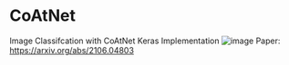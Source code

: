 # CoAtNet
 Image Classifcation with CoAtNet Keras Implementation
![image](https://github.com/Keremm1/CoAtNet/assets/113975041/dc95f1dd-b9f3-4ea9-a828-9a3bee0537b9)
Paper: https://arxiv.org/abs/2106.04803
